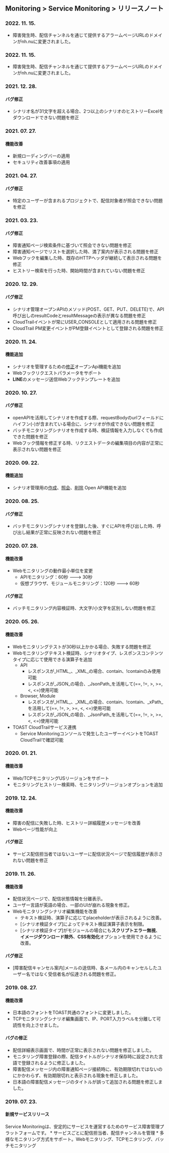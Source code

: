 ## Monitoring > Service Monitoring > リリースノート

### 2022. 11. 15.
* 障害発生時、配信チャンネルを通じて提供するアラームページURLのドメインがnh.nuに変更されました。

### 2022. 11. 15.
* 障害発生時、配信チャンネルを通じて提供するアラームページURLのドメインがnh.nuに変更されました。

### 2021. 12. 28.

#### バグ修正
* シナリオ名が31文字を超える場合、2つ以上のシナリオのヒストリーExcelをダウンロードできない問題を修正

### 2021. 07. 27.

#### 機能改善
* 新規ローディングバーの適用
* セキュリティ改善事項の適用

### 2021. 04. 27.

#### バグ修正
* 特定のユーザーが含まれるプロジェクトで、配信対象者が照会できない問題を修正

### 2021. 03. 23.

#### バグ修正
* 障害通知ページ検索条件に基づいて照会できない問題を修正
* 障害通知ページでリストを選択した時、満了案内が表示される問題を修正
* Webフックを編集した時、既存のHTTPヘッダが継続して表示される問題を修正
* ヒストリー検索を行った時、開始時間が含まれていない問題を修正

### 2020. 12. 29.

#### バグ修正
* シナリオ管理オープンAPIのメソッド(POST、GET、PUT、DELETE)で、API呼び出しのresultCodeとresultMessageの表示が異なる問題を修正
* CloudTrailイベントが常にUSER_CONSOLEとして適用される問題を修正
* CloudTrail PM変更イベントがPM登録イベントとして登録される問題を修正

### 2020. 11. 24.

#### 機能追加
* シナリオを管理するための[修正](/Monitoring/Service%20Monitoring/ja/api-guide/#_15)オープンApi機能を追加
* Webフックリクエストパラメータをサポート
* **LINE**のメッセージ送信Webフックテンプレートを追加

### 2020. 10. 27.

#### バグ修正
* openAPIを活用してシナリオを作成する際、requestBodyのurlフィールドにハイフン(-)が含まれている場合に、シナリオが作成できない問題を修正
* バッチモニタリングシナリオを作成する時、検証情報を入力しなくても作成できた問題を修正
* Webフック情報を修正する時、リクエストデータの編集項目の内容が正常に表示されない問題を修正

### 2020. 09. 22.

#### 機能追加
* シナリオ管理用の[作成](/Monitoring/Service%20Monitoring/ja/api-guide/#_8)、[照会](/Monitoring/Service%20Monitoring/ja/api-guide/#_11)、[削除](/Monitoring/Service%20Monitoring/ja/api-guide/#_13) Open API機能を追加

### 2020. 08. 25.

#### バグ修正
* バッチモニタリングシナリオを登録した後、すぐにAPIを呼び出した時、呼び出し結果が正常に反映されない問題を修正

### 2020. 07. 28.

#### 機能改善
* Webモニタリングの動作最小単位を変更
  * APIモニタリング：60秒 ---> 30秒
  * 仮想ブラウザ、モジュールモニタリング：120秒 ---> 60秒

#### バグ修正
* バッチモニタリング内容検証時、大文字/小文字を区別しない問題を修正

### 2020. 05. 26.

#### 機能改善
* Webモニタリングテストが30秒以上かかる場合、失敗する問題を修正
* Webモニタリングテキスト検証時、シナリオタイプ、レスポンスコンテンツタイプに応じて使用できる演算子を追加
  * API
    * レスポンスが_HTML_、_XML_の場合、contain、!containのみ使用可能
    * レスポンスが_JSON_の場合、_JsonPath_を活用して(==, !=, >, >=, <, <=)使用可能
  * Browser, Module
    * レスポンスが_HTML_、_XML_の場合、contain、!contain、_xPath_を活用して(==, !=, >, >=, <, <=)使用可能
    * レスポンスが_JSON_の場合、_JsonPath_を活用して(==, !=, >, >=, <, <=)使用可能
* TOAST CloudTrailサービス連携
  * Service Monitoringコンソールで発生したユーザーイベントをTOAST CloudTrailで確認可能
  
### 2020. 01. 21.

#### 機能改善
* Web/TCPモニタリングUSリージョンをサポート
* モニタリングヒストリー検索時、モニタリングリージョンオプションを追加

### 2019. 12. 24.

#### 機能改善
* 障害の配信に失敗した時、ヒストリー詳細履歴メッセージを改善
* Webページ性能が向上

#### バグ修正
* サービス配信担当者ではないユーザーに配信状況ページで配信履歴が表示されない問題を修正

### 2019. 11. 26.

#### 機能改善
* 配信状況ページで、配信状態情報を分離表示。
* ユーザー言語が英語の場合、一部のUIが崩れる現象を修正。
* Webモニタリングシナリオ編集機能を改善
  * テキスト検証時、演算子に応じてplaceholderが表示されるように改善。
  * [シナリオ検証タイプ]によってテキスト検証演算子表示を制限。
  * [シナリオ検証タイプ]がモジュールの場合にも**スクリプトエラー無視**、**イメージダウンロード除外**、**CSS有効化**オプションを使用できるように改善。

#### バグ修正
* [障害配信キャンセル案内]メールの送信時、各メール内のキャンセルしたユーザー名ではなく受信者名が伝達される問題を修正。


### 2019. 08. 27.

#### 機能改善
* 日本語のフォントをTOAST共通のフォントに変更しました。
* TCPモニタリングシナリオ編集画面で、IP、PORT入力ラベルを分離して可読性を向上させました。

#### バグの修正
* 配信詳細表示画面で、時間が正常に表示されない問題を修正しました。
* モニタリング障害登録の際、配信タイトルがシナリオ保存時に設定された言語で登録されるように修正しました。
* 障害配信メッセージ内の障害通知ページ接続時に、有効期限切れではないのにかかわらず、有効期限切れと表示される現象を修正しました。
* 日本語の障害配信メッセージのタイトルが誤って追加される問題を修正しました。

### 2019. 07. 23.


#### 新規サービスリリース
Service Monitoringは、安定的にサービスを運営するためのサービス障害管理プラットフォームです。 
	* サービスごとに配信担当者、配信チャンネルを管理
	* 多様なモニタリング方式をサポート。Webモニタリング、TCPモニタリング、バッチモニタリング 
